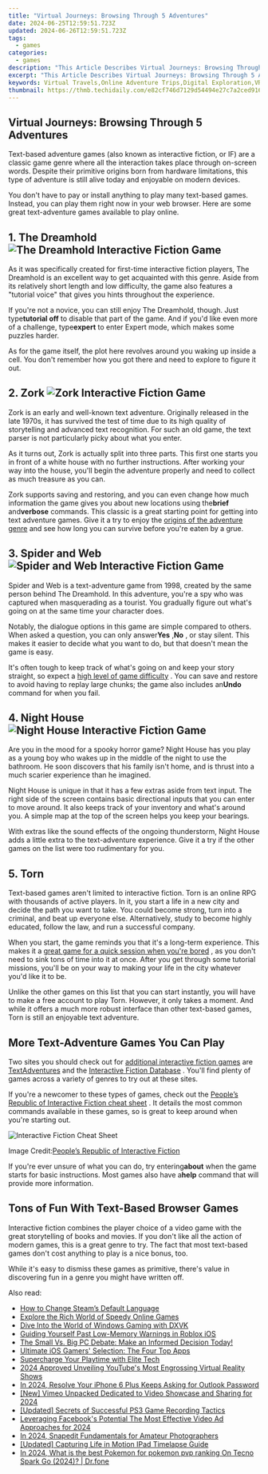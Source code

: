 ```yaml
---
title: "Virtual Journeys: Browsing Through 5 Adventures"
date: 2024-06-25T12:59:51.723Z
updated: 2024-06-26T12:59:51.723Z
tags:
  - games
categories:
  - games
description: "This Article Describes Virtual Journeys: Browsing Through 5 Adventures"
excerpt: "This Article Describes Virtual Journeys: Browsing Through 5 Adventures"
keywords: Virtual Travels,Online Adventure Trips,Digital Exploration,VR World Tour,Immersive Journeys,Remote Escapes,Cyber Safari Hikes
thumbnail: https://thmb.techidaily.com/e82cf746d7129d54494e27c7a2ced91643ff65f2f3b23f8677650a8fb00dc7f5.png
---
```


## Virtual Journeys: Browsing Through 5 Adventures

 Text-based adventure games (also known as interactive fiction, or IF) are a classic game genre where all the interaction takes place through on-screen words. Despite their primitive origins born from hardware limitations, this type of adventure is still alive today and enjoyable on modern devices.

 You don't have to pay or install anything to play many text-based games. Instead, you can play them right now in your web browser. Here are some great text-adventure games available to play online.

## 1. The Dreamhold ![The Dreamhold Interactive Fiction Game](https://static1.makeuseofimages.com/wordpress/wp-content/uploads/2022/01/The-Dreamhold-2022.png)

 As it was specifically created for first-time interactive fiction players, The Dreamhold is an excellent way to get acquainted with this genre. Aside from its relatively short length and low difficulty, the game also features a "tutorial voice" that gives you hints throughout the experience.

 If you're not a novice, you can still enjoy The Dreamhold, though. Just type**tutorial off** to disable that part of the game. And if you'd like even more of a challenge, type**expert** to enter Expert mode, which makes some puzzles harder.

 As for the game itself, the plot here revolves around you waking up inside a cell. You don't remember how you got there and need to explore to figure it out.

## 2. Zork ![Zork Interactive Fiction Game](https://static1.makeuseofimages.com/wordpress/wp-content/uploads/2022/01/Zork-Game-2022.png)

 Zork is an early and well-known text adventure. Originally released in the late 1970s, it has survived the test of time due to its high quality of storytelling and advanced text recognition. For such an old game, the text parser is not particularly picky about what you enter.

 As it turns out, Zork is actually split into three parts. This first one starts you in front of a white house with no further instructions. After working your way into the house, you'll begin the adventure properly and need to collect as much treasure as you can.

 Zork supports saving and restoring, and you can even change how much information the game gives you about new locations using the**brief** and**verbose** commands. This classic is a great starting point for getting into text adventure games. Give it a try to enjoy the [origins of the adventure genre](https://www.makeuseof.com/what-are-adventure-games/) and see how long you can survive before you're eaten by a grue.

## 3. Spider and Web ![Spider and Web Interactive Fiction Game](https://static1.makeuseofimages.com/wordpress/wp-content/uploads/2022/01/Spider-and-Web-2022.png)

 Spider and Web is a text-adventure game from 1998, created by the same person behind The Dreamhold. In this adventure, you're a spy who was captured when masquerading as a tourist. You gradually figure out what's going on at the same time your character does.

 Notably, the dialogue options in this game are simple compared to others. When asked a question, you can only answer**Yes** ,**No** , or stay silent. This makes it easier to decide what you want to do, but that doesn't mean the game is easy.

 It's often tough to keep track of what's going on and keep your story straight, so expect a [high level of game difficulty](https://www.makeuseof.com/what-is-video-game-difficulty/) . You can save and restore to avoid having to replay large chunks; the game also includes an**Undo** command for when you fail.

## 4. Night House ![Night House Interactive Fiction Game](https://static1.makeuseofimages.com/wordpress/wp-content/uploads/2022/01/Night-House-2022.png)

 Are you in the mood for a spooky horror game? Night House has you play as a young boy who wakes up in the middle of the night to use the bathroom. He soon discovers that his family isn't home, and is thrust into a much scarier experience than he imagined.

 Night House is unique in that it has a few extras aside from text input. The right side of the screen contains basic directional inputs that you can enter to move around. It also keeps track of your inventory and what's around you. A simple map at the top of the screen helps you keep your bearings.

 With extras like the sound effects of the ongoing thunderstorm, Night House adds a little extra to the text-adventure experience. Give it a try if the other games on the list were too rudimentary for you.

## 5. Torn

 Text-based games aren't limited to interactive fiction. Torn is an online RPG with thousands of active players. In it, you start a life in a new city and decide the path you want to take. You could become strong, turn into a criminal, and beat up everyone else. Alternatively, study to become highly educated, follow the law, and run a successful company.

 When you start, the game reminds you that it's a long-term experience. This makes it a [great game for a quick session when you're bored](http://www.makeuseof.com/tag/addictive-short-web-games/) , as you don't need to sink tons of time into it at once. After you get through some tutorial missions, you'll be on your way to making your life in the city whatever you'd like it to be.

 Unlike the other games on this list that you can start instantly, you will have to make a free account to play Torn. However, it only takes a moment. And while it offers a much more robust interface than other text-based games, Torn is still an enjoyable text adventure.

## More Text-Adventure Games You Can Play

 Two sites you should check out for [additional interactive fiction games](https://www.makeuseof.com/tag/5-great-text-games-play-online/) are [TextAdventures](http://textadventures.co.uk/) and the [Interactive Fiction Database](https://ifdb.org/) . You'll find plenty of games across a variety of genres to try out at these sites.

 If you're a newcomer to these types of games, check out the [People’s Republic of Interactive Fiction cheat sheet](http://pr-if.org/doc/play-if-card/play-if-card.pdf) . It details the most common commands available in these games, so is great to keep around when you're starting out.

![Interactive Fiction Cheat Sheet](https://static1.makeuseofimages.com/wordpress/wp-content/uploads/2022/01/Interactive-Fiction-Cheat-Sheet-2022.png)

 Image Credit:[People’s Republic of Interactive Fiction](https://pr-if.org/doc/play-if-card/play-if-card.pdf)

 If you're ever unsure of what you can do, try entering**about** when the game starts for basic instructions. Most games also have a**help** command that will provide more information.

## Tons of Fun With Text-Based Browser Games

 Interactive fiction combines the player choice of a video game with the great storytelling of books and movies. If you don't like all the action of modern games, this is a great genre to try. The fact that most text-based games don't cost anything to play is a nice bonus, too.

 While it's easy to dismiss these games as primitive, there's value in discovering fun in a genre you might have written off.


<ins class="adsbygoogle"
     style="display:block"
     data-ad-format="autorelaxed"
     data-ad-client="ca-pub-7571918770474297"
     data-ad-slot="1223367746"></ins>



<ins class="adsbygoogle"
     style="display:block"
     data-ad-client="ca-pub-7571918770474297"
     data-ad-slot="8358498916"
     data-ad-format="auto"
     data-full-width-responsive="true"></ins>

<span class="atpl-alsoreadstyle">Also read:</span>
<div><ul>
<li><a href="https://games-able.techidaily.com/how-to-change-steams-default-language/"><u>How to Change Steam’s Default Language</u></a></li>
<li><a href="https://games-able.techidaily.com/explore-the-rich-world-of-speedy-online-games/"><u>Explore the Rich World of Speedy Online Games</u></a></li>
<li><a href="https://games-able.techidaily.com/dive-into-the-world-of-windows-gaming-with-dxvk/"><u>Dive Into the World of Windows Gaming with DXVK</u></a></li>
<li><a href="https://games-able.techidaily.com/guiding-yourself-past-low-memory-warnings-in-roblox-ios/"><u>Guiding Yourself Past Low-Memory Warnings in Roblox iOS</u></a></li>
<li><a href="https://games-able.techidaily.com/the-small-vs-big-pc-debate-make-an-informed-decision-today/"><u>The Small Vs. Big PC Debate: Make an Informed Decision Today!</u></a></li>
<li><a href="https://games-able.techidaily.com/ultimate-ios-gamers-selection-the-four-top-apps/"><u>Ultimate iOS Gamers' Selection: The Four Top Apps</u></a></li>
<li><a href="https://games-able.techidaily.com/supercharge-your-playtime-with-elite-tech/"><u>Supercharge Your Playtime with Elite Tech</u></a></li>
<li><a href="https://youtube-help.techidaily.com/2024-approved-unveiling-youtubes-most-engrossing-virtual-reality-shows/"><u>2024 Approved  Unveiling YouTube's Most Engrossing Virtual Reality Shows</u></a></li>
<li><a href="https://ios-unlock.techidaily.com/in-2024-resolve-your-iphone-6-plus-keeps-asking-for-outlook-password-by-drfone-ios/"><u>In 2024, Resolve Your iPhone 6 Plus Keeps Asking for Outlook Password</u></a></li>
<li><a href="https://vimeo-videos.techidaily.com/new-vimeo-unpacked-dedicated-to-video-showcase-and-sharing-for-2024/"><u>[New] Vimeo Unpacked  Dedicated to Video Showcase and Sharing for 2024</u></a></li>
<li><a href="https://digital-screen-recording.techidaily.com/updated-secrets-of-successful-ps3-game-recording-tactics/"><u>[Updated] Secrets of Successful PS3 Game Recording Tactics</u></a></li>
<li><a href="https://facebook-clips.techidaily.com/leveraging-facebooks-potential-the-most-effective-video-ad-approaches-for-2024/"><u>Leveraging Facebook's Potential  The Most Effective Video Ad Approaches for 2024</u></a></li>
<li><a href="https://extra-guidance.techidaily.com/in-2024-snapedit-fundamentals-for-amateur-photographers/"><u>In 2024, Snapedit Fundamentals for Amateur Photographers</u></a></li>
<li><a href="https://screen-capture.techidaily.com/updated-capturing-life-in-motion-ipad-timelapse-guide/"><u>[Updated] Capturing Life in Motion  IPad Timelapse Guide</u></a></li>
<li><a href="https://android-pokemon-go.techidaily.com/in-2024-what-is-the-best-pokemon-for-pokemon-pvp-ranking-on-tecno-spark-go-2024-drfone-by-drfone-virtual-android/"><u>In 2024, What is the best Pokemon for pokemon pvp ranking On Tecno Spark Go (2024)? | Dr.fone</u></a></li>
</ul></div>
